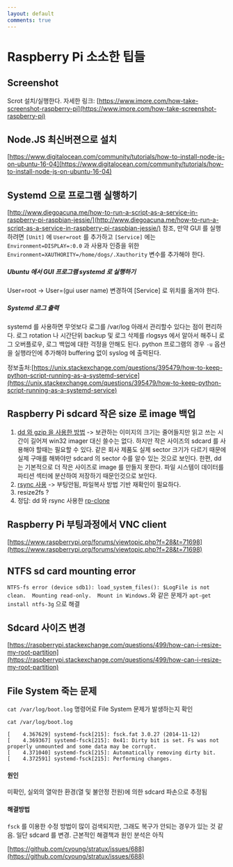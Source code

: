 ```yaml
---
layout: default
comments: true
---
```


# Raspberry Pi 소소한 팁들

## Screenshot
Scrot 설치/실행한다. 자세한 링크: [https://www.imore.com/how-take-screenshot-raspberry-pi](https://www.imore.com/how-take-screenshot-raspberry-pi)

## Node.JS 최신버젼으로 설치
[https://www.digitalocean.com/community/tutorials/how-to-install-node-js-on-ubuntu-16-04](https://www.digitalocean.com/community/tutorials/how-to-install-node-js-on-ubuntu-16-04)

## Systemd 으로 프로그램 실행하기
[http://www.diegoacuna.me/how-to-run-a-script-as-a-service-in-raspberry-pi-raspbian-jessie/](http://www.diegoacuna.me/how-to-run-a-script-as-a-service-in-raspberry-pi-raspbian-jessie/) 참조, 만약 GUI 를 실행하려면 `[Unit]` 에 `User=root` 를 추가하고 `[Service]` 에는 `Environment=DISPLAY=:0.0` 과 사용자 인증을 위한 `Environment=XAUTHORITY=/home/dogs/.Xauthority` 변수를 추가해야 한다.

##### Ubuntu 에서 GUI 프로그램 systemd 로 실행하기
User=root -> User=(gui user name) 변경하여 [Service] 로 위치를 옮겨야 한다.

##### Systemd 로그 출력
systemd 를 사용하면 무엇보다 로그를 /var/log 아래서 관리할수 있다는 점이 편리하다. 로그 rotation 나 시간단위 backup 및 로그 삭제를 rlogsys 에서 알아서 해주니 로그 오버플로우, 로그 백업에 대한 걱정을 안해도 된다. python 프로그램의 경우 `-u` 옵션을 실행라인에 추가해야 buffering 없이 syslog 에 출력된다.

정보출처:[https://unix.stackexchange.com/questions/395479/how-to-keep-python-script-running-as-a-systemd-service](https://unix.stackexchange.com/questions/395479/how-to-keep-python-script-running-as-a-systemd-service)

## Raspberry Pi sdcard 작은 size 로 image 백업 
1. [dd 와 gzip 을 사용한 방법](http://www.seleads.com/dd-used-space-only-image-file-using-gzip-solved/) -> 보관하는 이미지의 크기는 줄어들지만 읽고 쓰는 시간이 길어져 win32 imager 대신 쓸수는 없다. 하지만 작은 사이즈의 sdcard 를 사용해야 할때는 필요할 수 있다. 같은 회사 제품도 실제 sector 크기가 다르기 때문에 실제 구매를 해봐야만 sdcard 의 sector 수를 알수 있는 것으로 보인다. 한편, dd 는 기본적으로 더 작은 사이즈로 image 를 만들지 못한다. 파일 시스템이 데이터를 파티션 섹터에 분산하여 저장하기 때문인것으로 보인다.
1. [rsync 사용](https://www.ostechnix.com/backup-entire-linux-system-using-rsync/) -> 부팅안됨, 파일복사 방법 기반 재확인이 필요하다.
1. resize2fs ?
1. 정답: dd 와 rsync 사용한 [rp-clone](https://github.com/billw2/rpi-clone)

## Raspberry Pi 부팅과정에서 VNC client 
[https://www.raspberrypi.org/forums/viewtopic.php?f=28&t=71698](https://www.raspberrypi.org/forums/viewtopic.php?f=28&t=71698)

## NTFS sd card mounting error
`NTFS-fs error (device sdb1): load_system_files(): $LogFile is not clean.  Mounting read-only.  Mount in Windows.`와 같은 문제가  `apt-get install ntfs-3g` 으로 해결

## Sdcard 사이즈 변경
[https://raspberrypi.stackexchange.com/questions/499/how-can-i-resize-my-root-partition](https://raspberrypi.stackexchange.com/questions/499/how-can-i-resize-my-root-partition)

## File System 죽는 문제
<code>cat /var/log/boot.log</code> 명령어로 File System 문제가 발생하는지 확인
```
cat /var/log/boot.log

[    4.367629] systemd-fsck[215]: fsck.fat 3.0.27 (2014-11-12)
[    4.369367] systemd-fsck[215]: 0x41: Dirty bit is set. Fs was not properly unmounted and some data may be corrupt.
[    4.371040] systemd-fsck[215]: Automatically removing dirty bit.
[    4.372591] systemd-fsck[215]: Performing changes.

```

#### 원인
미확인, 실외의 열악한 환경(열 및 불안정 전원)에 의한 sdcard 파손으로 추정됨

#### 해결방법
<code>fsck</code> 를 이용한 수정 방법이 많이 검색되지만, 그래도 복구가 안되는 경우가 있는 것 같음. 일단 sdcard 를 변경. 근본적인 해결책과 원인 분석은 아직 

[https://github.com/cyoung/stratux/issues/688](https://github.com/cyoung/stratux/issues/688)
